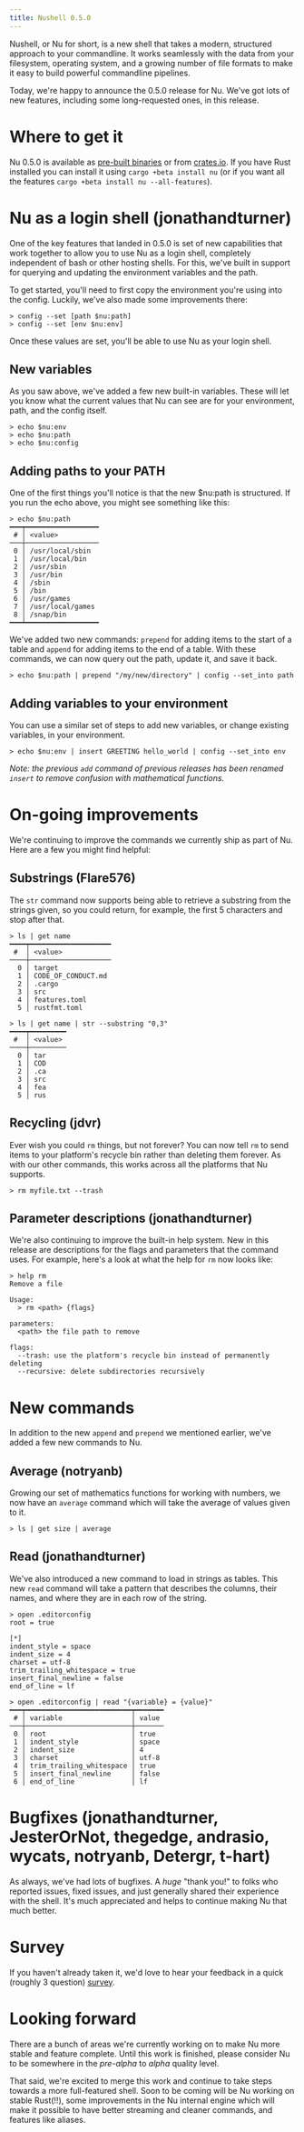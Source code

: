 ```yaml
---
title: Nushell 0.5.0
---
```


Nushell, or Nu for short, is a new shell that takes a modern, structured approach to your commandline. It works seamlessly with the data from your filesystem, operating system, and a growing number of file formats to make it easy to build powerful commandline pipelines.

Today, we're happy to announce the 0.5.0 release for Nu. We've got lots of new features, including some long-requested ones, in this release.

# Where to get it

Nu 0.5.0 is available as [pre-built binaries](https://github.com/nushell/nushell/releases/tag/0_5_0) or from [crates.io](https://crates.io/crates/nu). If you have Rust installed you can install it using `cargo +beta install nu` (or if you want all the features `cargo +beta install nu --all-features`).

# Nu as a login shell (jonathandturner)

One of the key features that landed in 0.5.0 is set of new capabilities that work together to allow you to use Nu as a login shell, completely independent of bash or other hosting shells.  For this, we've built in support for querying and updating the environment variables and the path.

To get started, you'll need to first copy the environment you're using into the config. Luckily, we've also made some improvements there:

```
> config --set [path $nu:path]
> config --set [env $nu:env]
```

Once these values are set, you'll be able to use Nu as your login shell.

## New variables

As you saw above, we've added a few new built-in variables. These will let you know what the current values that Nu can see are for your environment, path, and the config itself.

```
> echo $nu:env
> echo $nu:path
> echo $nu:config
```

## Adding paths to your PATH

One of the first things you'll notice is that the new $nu:path is structured. If you run the echo above, you might see something like this:

```
> echo $nu:path
━━━┯━━━━━━━━━━━━━━━━━━
 # │ <value> 
───┼──────────────────
 0 │ /usr/local/sbin 
 1 │ /usr/local/bin 
 2 │ /usr/sbin 
 3 │ /usr/bin 
 4 │ /sbin 
 5 │ /bin 
 6 │ /usr/games 
 7 │ /usr/local/games 
 8 │ /snap/bin 
━━━┷━━━━━━━━━━━━━━━━━━
```

We've added two new commands: `prepend` for adding items to the start of a table and `append` for adding items to the end of a table.  With these commands, we can now query out the path, update it, and save it back.

```
> echo $nu:path | prepend "/my/new/directory" | config --set_into path
```

## Adding variables to your environment

You can use a similar set of steps to add new variables, or change existing variables, in your environment.

```
> echo $nu:env | insert GREETING hello_world | config --set_into env
```

_Note: the previous `add` command of previous releases has been renamed `insert` to remove confusion with mathematical functions._

# On-going improvements

We're continuing to improve the commands we currently ship as part of Nu. Here are a few you might find helpful:

## Substrings (Flare576)

The `str` command now supports being able to retrieve a substring from the strings given, so you could return, for example, the first 5 characters and stop after that.

```
> ls | get name
━━━━┯━━━━━━━━━━━━━━━━━━━━
 #  │ <value> 
────┼────────────────────
  0 │ target 
  1 │ CODE_OF_CONDUCT.md 
  2 │ .cargo 
  3 │ src 
  4 │ features.toml 
  5 │ rustfmt.toml
```

```
> ls | get name | str --substring "0,3"
━━━━┯━━━━━━━━━
 #  │ <value> 
────┼─────────
  0 │ tar 
  1 │ COD 
  2 │ .ca 
  3 │ src 
  4 │ fea 
  5 │ rus 
```

## Recycling (jdvr)

Ever wish you could `rm` things, but not forever? You can now tell `rm` to send items to your platform's recycle bin rather than deleting them forever. As with our other commands, this works across all the platforms that Nu supports.

```
> rm myfile.txt --trash
```

## Parameter descriptions (jonathandturner)

We're also continuing to improve the built-in help system. New in this release are descriptions for the flags and parameters that the command uses.  For example, here's a look at what the help for `rm` now looks like:

```
> help rm
Remove a file

Usage:
  > rm <path> {flags} 

parameters:
  <path> the file path to remove

flags:
  --trash: use the platform's recycle bin instead of permanently deleting
  --recursive: delete subdirectories recursively
```

# New commands

In addition to the new `append` and `prepend` we mentioned earlier, we've added a few new commands to Nu.

## Average (notryanb)

Growing our set of mathematics functions for working with numbers, we now have an `average` command which will take the average of values given to it.

```
> ls | get size | average
```

## Read (jonathandturner)

We've also introduced a new command to load in strings as tables.  This new `read` command will take a pattern that describes the columns, their names, and where they are in each row of the string.

```
> open .editorconfig
root = true

[*]
indent_style = space
indent_size = 4
charset = utf-8
trim_trailing_whitespace = true
insert_final_newline = false
end_of_line = lf
```

```
> open .editorconfig | read "{variable} = {value}"
━━━┯━━━━━━━━━━━━━━━━━━━━━━━━━━┯━━━━━━━
 # │ variable                 │ value 
───┼──────────────────────────┼───────
 0 │ root                     │ true 
 1 │ indent_style             │ space 
 2 │ indent_size              │ 4 
 3 │ charset                  │ utf-8 
 4 │ trim_trailing_whitespace │ true 
 5 │ insert_final_newline     │ false 
 6 │ end_of_line              │ lf
```

# Bugfixes (jonathandturner, JesterOrNot, thegedge, andrasio, wycats, notryanb, Detergr, t-hart)

As always, we've had lots of bugfixes. A *huge* "thank you!" to folks who reported issues, fixed issues, and just generally shared their experience with the shell. It's much appreciated and helps to continue making Nu that much better.

# Survey

If you haven't already taken it, we'd love to hear your feedback in a quick (roughly 3 question) [survey](https://t.co/nujSjnI0dr?amp=1).

# Looking forward

There are a bunch of areas we're currently working on to make Nu more stable and feature complete. Until this work is finished, please consider Nu to be somewhere in the *pre-alpha* to *alpha* quality level.

That said, we're excited to merge this work and continue to take steps towards a more full-featured shell. Soon to be coming will be Nu working on stable Rust(!!), some improvements in the Nu internal engine which will make it possible to have better streaming and cleaner commands, and features like aliases.

